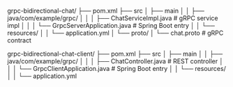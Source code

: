 grpc-bidirectional-chat/
├── pom.xml
├── src
│   ├── main
│   │   ├── java/com/example/grpc/
│   │   │   ├── ChatServiceImpl.java       # gRPC service impl
│   │   │   └── GrpcServerApplication.java # Spring Boot entry
│   │   └── resources/
│   │       └── application.yml
│   └── proto/
│       └── chat.proto                     # gRPC contract

grpc-bidirectional-chat-client/
├── pom.xml
├── src
│   ├── main
│   │   ├── java/com/example/grpc/
│   │   │   ├── ChatController.java        # REST controller
│   │   │   └── GrpcClientApplication.java # Spring Boot entry
│   │   └── resources/
│   │       └── application.yml
